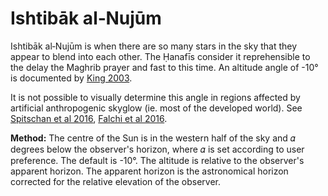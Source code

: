 # Ishtibāk al‑Nujūm
Ishtibāk al‑Nujūm is when there are so many stars in the sky that they appear to blend into each other. The Ḥanafīs consider it reprehensible to the delay the Maghrib prayer and fast to this time. An altitude angle of -10° is documented by [King 2003](https://brill.com/abstract/title/7640).

<note type="warning">It is not possible to visually determine this angle in regions affected by artificial anthropogenic skyglow (ie. most of the developed world). See [Spitschan et al 2016](http://www.nature.com/articles/srep26756), [Falchi et al 2016](https://advances.sciencemag.org/content/2/6/e1600377.full).</note>

**Method:** The centre of the Sun is in the western half of the sky and 𝛼 degrees below the observer's horizon, where 𝛼 is set according to user preference. The default is -10°. The altitude is relative to the observer's apparent horizon. The apparent horizon is the astronomical horizon corrected for the relative elevation of the observer.